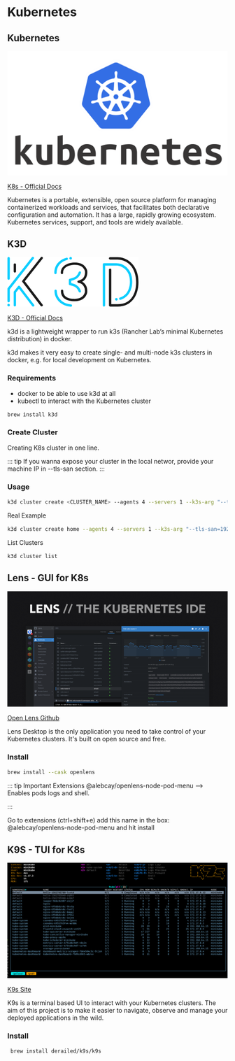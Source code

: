 # Kubernetes

## Kubernetes

![K8S](./k8s.png)

[K8s - Official Docs](https://kubernetes.io/pt-br/docs/concepts/overview/what-is-kubernetes/)

Kubernetes is a portable, extensible, open source platform for managing containerized workloads and services, 
that facilitates both declarative configuration and automation. 
It has a large, rapidly growing ecosystem. Kubernetes services, support, and tools are widely available.



## K3D

![K3D](./k3d.png)

[K3D - Official Docs](https://k3d.io)

k3d is a lightweight wrapper to run k3s (Rancher Lab’s minimal Kubernetes distribution) in docker.

k3d makes it very easy to create single- and multi-node k3s clusters in docker, e.g. for local development on Kubernetes.

### Requirements

* docker to be able to use k3d at all
* kubectl to interact with the Kubernetes cluster

```bash
brew install k3d
```

### Create Cluster

Creating K8s cluster in one line.

::: tip
If you wanna expose your cluster in the local networ, provide your machine IP in --tls-san section.
:::

### Usage
```bash
k3d cluster create <CLUSTER_NAME> --agents 4 --servers 1 --k3s-arg "--tls-san=<YOUR_MACHINE_IP>@server:*"
```

Real Example
```bash
k3d cluster create home --agents 4 --servers 1 --k3s-arg "--tls-san=192.168.0.243@server:*"
```

List Clusters
```bash
k3d cluster list
```

## Lens - GUI for K8s 

![Lens - IDE](./lens.png)

[Open Lens Github](https://github.com/MuhammedKalkan/OpenLens)

Lens Desktop is the only application you need to take control of your Kubernetes clusters. It's built on open source and free.

### Install
```bash
brew install --cask openlens
```

::: tip Important Extensions
@alebcay/openlens-node-pod-menu --> Enables pods logs and shell.

:::

Go to extensions (ctrl+shift+e) add this name in the box: @alebcay/openlens-node-pod-menu and hit install

## K9S - TUI for K8s

![K9s](./k9s.png)

[K9s Site](https://k9scli.io/)

K9s is a terminal based UI to interact with your Kubernetes clusters. The aim of this project is to make it easier to navigate, observe and manage your deployed applications in the wild.

### Install

```bash
 brew install derailed/k9s/k9s
```